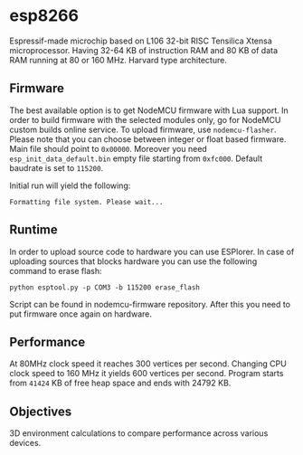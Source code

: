 # esp8266

Espressif-made microchip based on L106 32-bit RISC Tensilica Xtensa microprocessor. Having 32-64 KB of instruction RAM and 80 KB of data RAM running at 80 or 160 MHz. Harvard type architecture.


## Firmware

The best available option is to  get NodeMCU firmware with Lua support. In order to build firmware with the selected modules only, go for NodeMCU custom builds online service. To upload firmware, use ```nodemcu-flasher```. Please note that you can choose between integer or float based firmware. Main file should point to ```0x00000```. Moreover you need ```esp_init_data_default.bin``` empty file starting from ```0xfc000```. Default baudrate is set to ```115200```.

Initial run will yield the following:

```Formatting file system. Please wait...```


## Runtime

In order to upload source code to hardware you can use ESPlorer. In case of uploading sources that blocks hardware you can use the following command to erase flash:

```python esptool.py -p COM3 -b 115200 erase_flash```

Script can be found in nodemcu-firmware repository. After this you need to put firmware once again on hardware.


## Performance
At 80MHz clock speed it reaches 300 vertices per second. Changing CPU clock speed to 160 MHz it yields 600 vertices per second. Program starts from ```41424``` KB of free heap space and ends with 24792 KB.


## Objectives

3D environment calculations to compare performance across various devices.
